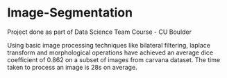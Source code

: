 # Image-Segmentation
Project done as part of Data Science Team Course - CU Boulder


Using basic image processing techniques like bilateral filtering, laplace transform and morphological operations have achieved an average dice coefficient of 0.862 on a subset of images from carvana dataset. The time taken to process an image is  28s on average.
